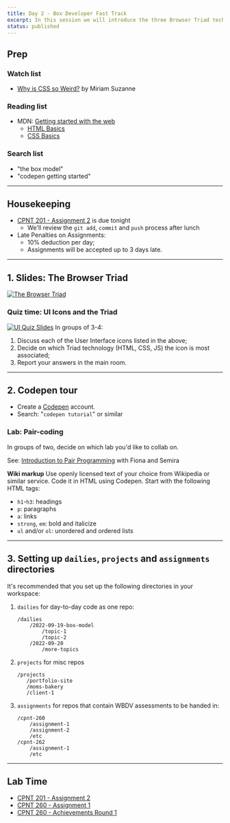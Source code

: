 ```yaml
---
title: Day 2 - Box Developer Fast Track 
excerpt: In this session we will introduce the three Browser Triad technologies (HTML, CSS, JS) and the Box Model.
status: published
---
```


## Prep
### Watch list
- [Why is CSS so Weird?](https://www.youtube.com/watch?v=aHUtMbJw8iA) by Miriam Suzanne

### Reading list
- MDN: [Getting started with the web](https://developer.mozilla.org/en-US/docs/Learn/Getting_started_with_the_web)
    - [HTML Basics](https://developer.mozilla.org/en-US/docs/Learn/Getting_started_with_the_web/HTML_basics)
    - [CSS Basics](https://developer.mozilla.org/en-US/docs/Learn/Getting_started_with_the_web/CSS_basics)

### Search list
- "the box model"
- "codepen getting started"

---

## Housekeeping
- [CPNT 201 - Assignment 2](/courses/cpnt-201/assessments/assignment-2) is due tonight
    - We'll review the `git add`, `commit` and `push` process after lunch
- Late Penalties on Assignments:
    - 10% deduction per day;
    - Assignments will be accepted up to 3 days late.

---

## 1. Slides: The Browser Triad
[![The Browser Triad](/images/slides/browser-triad.png)](https://sait-wbdv.github.io/slides/f22/cpnt-260/browser-triad.html)

### Quiz time: UI Icons and the Triad
[![UI Quiz Slides](/images/slides/ui-quiz.png)](https://sait-wbdv.github.io/slides/f22/cpnt-260/ui-triad-quiz.html)
In groups of 3-4: 
1. Discuss each of the User Interface icons listed in the above;
2. Decide on which Triad technology (HTML, CSS, JS) the icon is most associated;
3. Report your answers in the main room.

---

## 2. Codepen tour
- Create a [Codepen](https://codepen.io/) account.
- Search: "`codepen tutorial`" or similar

### Lab: Pair-coding
In groups of two, decide on which lab you'd like to collab on.

See: [Introduction to Pair Programming](https://gist.github.com/acidtone/caa20b2520814a94240043c40301024a) with Fiona and Semira

**Wiki markup**
Use openly licensed text of your choice from Wikipedia or similar service. Code it in HTML using Codepen. Start with the following HTML tags:
- `h1`-`h3`: headings
- `p`: paragraphs
- `a`: links
- `strong`, `em`: bold and italicize
- `ul` and/or `ol`: unordered and ordered lists

---

## 3. Setting up `dailies`, `projects` and `assignments` directories
It's recommended that you set up the following directories in your workspace:
1. `dailies` for day-to-day code as one repo:
    ```
    /dailies
        /2022-09-19-box-model
            /topic-1
            /topic-2
        /2022-09-20
            /more-topics
    ```
2. `projects` for misc repos
    ```
    /projects
       /portfolio-site
       /moms-bakery
       /client-1
    ```
3. `assignments` for repos that contain WBDV assessments to be handed in:
    ```
    /cpnt-260
        /assignment-1
        /assignment-2
        /etc
    /cpnt-262
        /assignment-1
        /etc
    ```
---

## Lab Time
- [CPNT 201 - Assignment 2](/courses/cpnt-201/assessments/assignment-2)
- [CPNT 260 - Assignment 1](/courses/cpnt-260/assessments/assignment-2)
- [CPNT 260 - Achievements Round 1](/courses/cpnt-260/assessments/achievements-1)

